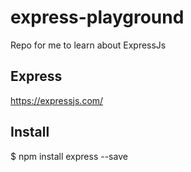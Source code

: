 # express-playground

Repo for me to learn about ExpressJs

## Express

<https://expressjs.com/>

## Install

$ npm install express --save
